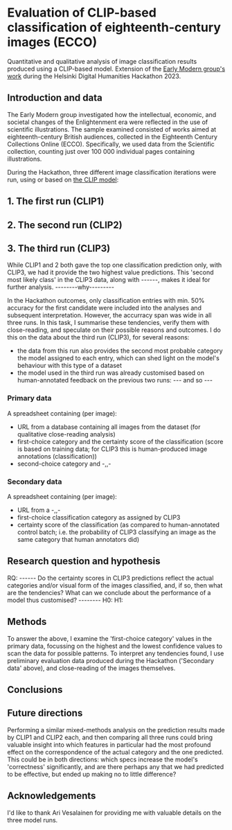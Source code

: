 # Evaluation of CLIP-based classification of eighteenth-century images (ECCO)
Quantitative and qualitative analysis of image classification results produced using a CLIP-based model. Extension of the [Early Modern group's work](https://github.com/dhh23/early_modern) during the Helsinki Digital Humanities Hackathon 2023.

## Introduction and data
The Early Modern group investigated how the intellectual, economic, and societal changes of the Enlightenment era were reflected in the use of scientific illustrations. The sample examined consisted of works aimed at eighteenth-century British audiences, collected in the Eighteenth Century Collections Online (ECCO). Specifically, we used data from the Scientific collection, counting just over 100 000 individual pages containing illustrations.

During the Hackathon, three different image classification iterations were run, using or based on [the CLIP model](https://github.com/openai/CLIP):

**1. The first run (CLIP1)** 
------

**2. The second run (CLIP2)** 
------ 

**3. The third run (CLIP3)** 
------ 
While CLIP1 and 2 both gave the top one classification prediction only, with CLIP3, we had it
provide the two highest value predictions. This 'second most likely class' in the CLIP3 data, along with ------, makes it ideal for
further analysis. --------why---------

In the Hackathon outcomes, only classification entries with min. 50% accuracy for the first candidate were included into the
analyses and subsequent interpretation. However, the accurracy span was wide in all three runs. In this task, I summarise these tendencies, verify them with close-reading, and speculate on their possible reasons and outcomes. I do this on the data about the third run (CLIP3), for several reasons:
- the data from this run also provides the second most probable category the model assigned to each entry, which can shed light on the model's behaviour with this type of a dataset
- the model used in the third run was already customised based on human-annotated feedback on the previous two runs: --- and so ---

### Primary data
A spreadsheet containing (per image):
- URL from a database containing all images from the dataset (for qualitative close-reading analysis)
- first-choice category and the certainty score of the classification (score is based on training data; for CLIP3 this is human-produced image annotations (classification))
- second-choice category and -,,-

### Secondary data
A spreadsheet containing (per image):
- URL from a -,,-
- first-choice classification category as assigned by CLIP3
- certainty score of the classification (as compared to human-annotated control batch; i.e. the probability of CLIP3 classifying an image as the same category that human annotators did)

## Research question and hypothesis
RQ: ------ Do the certainty scores in CLIP3 predictions reflect the actual categories and/or visual form of the images classified, and, if so, then what are the tendencies? What can we conclude about the performance of a model thus customised? --------
H0:
H1:

## Methods
To answer the above, I examine the 'first-choice category' values in the primary data, focussing on the highest and the lowest confidence values to scan the data for possible patterns. To interpret any tendencies found, I use preliminary evaluation data produced during the Hackathon ('Secondary data' above), and close-reading of the images themselves.

## Conclusions

## Future directions
Performing a similar mixed-methods analysis on the prediction results made by CLIP1 and CLIP2 each, and then comparing all three runs could bring valuable insight into which features in particular had the most profound effect on the correspondence of the actual category and the one predicted. This could be in both directions: which specs increase the model's 'correctness' significantly, and are there perhaps any that we had predicted to be effective, but ended up making no to little difference?

## Acknowledgements
I'd like to thank Ari Vesalainen for providing me with valuable details on the three model runs.
